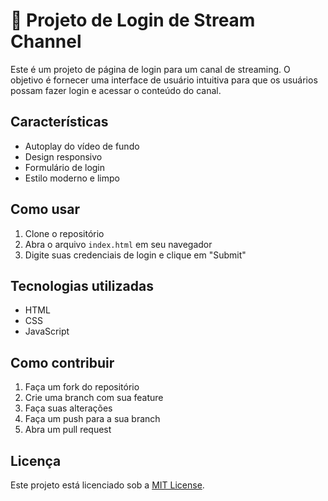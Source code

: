 # 🎻 Projeto de Login de Stream Channel

Este é um projeto de página de login para um canal de streaming. O objetivo é fornecer uma interface de usuário intuitiva para que os usuários possam fazer login e acessar o conteúdo do canal.

## Características

- Autoplay do vídeo de fundo
- Design responsivo
- Formulário de login 
- Estilo moderno e limpo

## Como usar

1. Clone o repositório
2. Abra o arquivo `index.html` em seu navegador
3. Digite suas credenciais de login e clique em "Submit"

## Tecnologias utilizadas

- HTML
- CSS
- JavaScript

## Como contribuir

1. Faça um fork do repositório
2. Crie uma branch com sua feature
3. Faça suas alterações
4. Faça um push para a sua branch
5. Abra um pull request

## Licença

Este projeto está licenciado sob a [MIT License](LICENSE).
